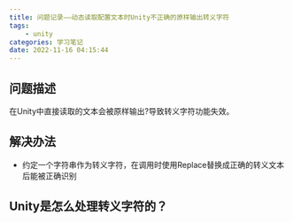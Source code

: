 ```yaml
---
title: 问题记录——动态读取配置文本时Unity不正确的原样输出转义字符
tags: 
    - unity
categories: 学习笔记
date: 2022-11-16 04:15:44
---
```

## 问题描述
在Unity中直接读取的文本会被原样输出?导致转义字符功能失效。
## 解决办法
- 约定一个字符串作为转义字符，在调用时使用Replace替换成正确的转义文本后能被正确识别
## Unity是怎么处理转义字符的？
